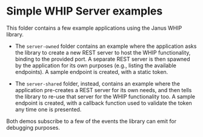 Simple WHIP Server examples
===========================

This folder contains a few example applications using the Janus WHIP library.

* The `server-owned` folder contains an example where the application asks the library to create a new REST server to host the WHIP functionality, binding to the provided port. A separate REST server is then spawned by the application for its own purposes (e.g., listing the available endpoints). A sample endpoint is created, with a static token.

* The `server-shared` folder, instead, contains an example where the application pre-creates a REST server for its own needs, and then tells the library to re-use that server for the WHIP functionality too. A sample endpoint is created, with a callback function used to validate the token any time one is presented.

Both demos subscribe to a few of the events the library can emit for debugging purposes.
